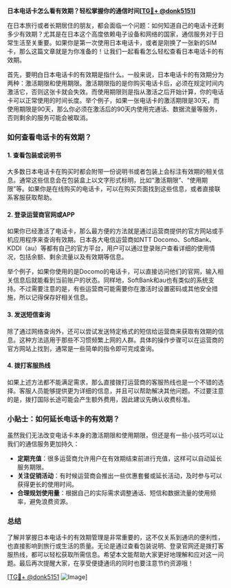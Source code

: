 **日本电话卡怎么看有效期？轻松掌握你的通信时间[[TG💪+ @donk5151](https://t.me/s/donk5151)]**

在日本旅行或者长期居住的朋友，都会面临一个问题：如何知道自己的电话卡还剩多少有效期？尤其是在日本这个高度依赖电子设备和网络的国家，通信服务对于日常生活至关重要。如果你是第一次使用日本电话卡，或者是刚换了一张新的SIM卡，那么这篇文章就是为你准备的！让我们一起看看怎么轻松查看日本电话卡的有效期。

首先，要明白日本电话卡的有效期是指什么。一般来说，日本电话卡的有效期分为两种：激活期限和使用期限。激活期限指的是你购买电话卡后，必须在规定时间内激活它，否则这张卡就会失效。而使用期限则是指从激活之后开始计算，你的电话卡可以正常使用的时间长度。举个例子，如果一张电话卡的激活期限是30天，而使用期限是90天，那么你必须在激活后的90天内使用完通话、数据流量等服务，否则剩余的服务可能会被取消。

### 如何查看电话卡的有效期？

#### 1. 查看包装或说明书

大多数日本电话卡在购买时都会附带一份说明书或者包装上会标注有效期的相关信息。通常这些信息会在包装盒上以文字形式标明，比如“激活期限”、“使用期限”等。如果你是在线购买的电话卡，可以在购买页面找到这些信息，或者直接联系客服获取帮助。

#### 2. 登录运营商官网或APP

如果你已经激活了电话卡，那么最方便的方法就是通过运营商提供的官方网站或手机应用程序来查询有效期。日本各大电信运营商如NTT Docomo、SoftBank、KDDI（au）等都有自己的官方平台，用户可以通过登录账户查看详细的使用情况，包括余额、剩余流量以及有效期等信息。

举个例子，如果你使用的是Docomo的电话卡，可以直接访问他们的官网，输入相关信息后就能看到当前账户的状态。同样地，SoftBank和au也有类似的系统支持。不过需要注意的是，有些运营商可能需要你在激活时设置密码或其他安全措施，所以记得保存好相关信息。

#### 3. 发送短信查询

除了通过网络查询外，还可以尝试发送特定格式的短信给运营商来获取有效期的信息。这种方法适用于那些不习惯频繁上网的人群。具体的操作步骤可以在运营商的官方网站上找到，通常是一些简单的指令即可完成查询。

#### 4. 拨打客服热线

如果上述方法都不能满足需求，那么直接拨打运营商的客服热线也是一个不错的选择。客服人员能够提供更为详细的信息，并且可以帮助解决其他问题。不过要注意的是，拨打国际长途可能会产生额外费用，因此建议先确认收费标准。

### 小贴士：如何延长电话卡的有效期？

虽然我们无法改变电话卡本身的激活期限和使用期限，但还是有一些小技巧可以让我们的通信服务更加持久：

- **定期充值**：很多运营商允许用户在有效期结束前进行充值，这样可以自动延长服务期限。
- **关注促销活动**：有时候运营商会推出一些优惠套餐或延长活动，及时参与可以获得更长的使用时间。
- **合理规划使用量**：根据自己的实际需求调整通话、短信和数据流量的使用频率，避免浪费资源。

### 总结

了解并掌握日本电话卡的有效期管理是非常重要的，这不仅关系到通讯的便利性，也直接影响到旅行或生活的质量。无论是通过查看包装说明、登录官网还是拨打客服热线，都可以轻松获取所需信息。希望本文能帮助大家更好地理解和应对这一问题。最后再次提醒大家，在享受便捷通讯的同时也要注意节约资源哦！

[[TG💪+ @donk5151](https://t.me/s/donk5151) ![Image](https://i.postimg.cc/rwNCRYN7/Snipaste-2025-04-30-17-27-05.png)]